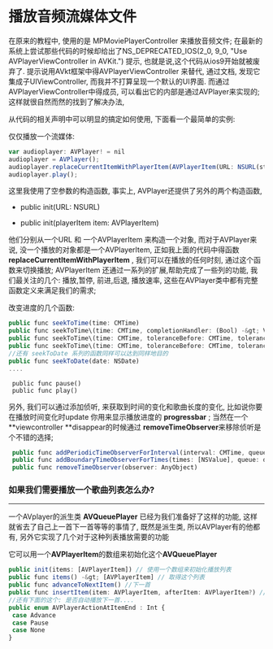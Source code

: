 # 播放音频流媒体文件

在原来的教程中, 使用的是 MPMoviePlayerController 来播放音频文件; 在最新的系统上尝试那些代码的时候却给出了NS\_DEPRECATED\_IOS\(2\_0, 9\_0, "Use AVPlayerViewController in AVKit."\) 提示, 也就是说,这个代码从ios9开始就被废弃了. 提示说用AVkt框架中得AVPlayerViewController 来替代, 通过文档, 发现它集成子UIViewController, 而我并不打算呈现一个默认的UI界面. 而通过AVPlayerViewController中得成员, 可以看出它的内部是通过AVPlayer来实现的; 这样就很自然而然的找到了解决办法,

从代码的相关声明中可以明显的搞定如何使用, 下面看一个最简单的实例:

仅仅播放一个流媒体:

```js
var audioplayer: AVPlayer! = nil
audioplayer = AVPlayer();
audioplayer.replaceCurrentItemWithPlayerItem(AVPlayerItem(URL: NSURL(string: "http://x.com/xxxx/xxx.mp3")!))
audioplayer.play(); 
```

这里我使用了空参数的构造函数, 事实上, AVPlayer还提供了另外的两个构造函数,

* public init\(URL: NSURL\)

* public init\(playerItem item: AVPlayerItem\)


他们分别从一个URL 和 一个AVPlayerItem 来构造一个对象, 而对于AVPlayer来说, 没一个播放的对象都是一个AVPlayerItem, 正如我上面的代码中得函数 **replaceCurrentItemWithPlayerItem** , 我们可以在播放的任何时刻, 通过这个函数来切换播放; AVPlayerItem 还通过一系列的扩展,帮助完成了一些列的功能, 我们最关注的几个: 播放,暂停, 前进,后退, 播放速率, 这些在AVPlayer类中都有完整函数定义来满足我们的需求;

改变进度的几个函数:

```js
public func seekToTime(time: CMTime)
public func seekToTime\(time: CMTime, completionHandler: (Bool) -&gt; Void)
public func seekToTime\(time: CMTime, toleranceBefore: CMTime, toleranceAfter: CMTime)
public func seekToTime\(time: CMTime, toleranceBefore: CMTime, toleranceAfter: CMTime, completionHandler: (Bool) &gt; Void)
//还有 seekToDate 系列的函数同样可以达到同样地目的
public func seekToDate(date: NSDate)
....
```

```
 public func pause()
 public func play()
```

另外, 我们可以通过添加侦听, 来获取到时间的变化和歌曲长度的变化, 比如说你要在播放时间变化时update 你用来显示播放进度的 **progressbar** ; 当然在一个**viewcontroller **disappear的时候通过 **removeTimeObserver**来移除侦听是个不错的选择;

```js
 public func addPeriodicTimeObserverForInterval(interval: CMTime, queue: dispatch_queue_t?, usingBlock block: (CMTime) -> Void) -> AnyObject 
 public func addBoundaryTimeObserverForTimes(times: [NSValue], queue: dispatch_queue_t?, usingBlock block: () -> Void) -> AnyObject
 public func removeTimeObserver(observer: AnyObject) 
```

### 如果我们需要播放一个歌曲列表怎么办?

---

一个AVplayer的派生类 **AVQueuePlayer** 已经为我们准备好了这样的功能, 这样就省去了自己上一首下一首等等的事情了, 既然是派生类, 所以AVPlayer有的他都有, 另外它实现了几个对于这种列表播放需要的功能

它可以用一个**AVPlayerItem**的数组来初始化这个**AVQueuePlayer**

```js
public init(items: [AVPlayerItem]) // 使用一个数组来初始化播放列表
public func items() -&gt; [AVPlayerItem] // 取得这个列表
public func advanceToNextItem() //下一首 
public func insertItem(item: AVPlayerItem, afterItem: AVPlayerItem?) // 在列表中插入一个播放对象, 不过插入前最好判断一下能否插入播放对象, 具体看类的函数 canInsertItem->Bool
//还有下面的这个: 是否自动播放下一首....
public enum AVPlayerActionAtItemEnd : Int { 
 case Advance
 case Pause
 case None
}
```

